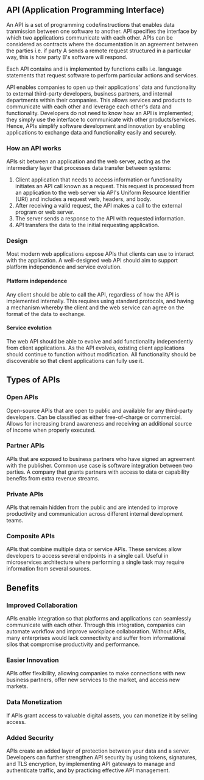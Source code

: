## API (Application Programming Interface)

An API is a set of programming code/instructions that enables data tranmission between one software to another. API specifies the interface by which two applications communicate with each other. APIs can be considered as contracts where the documentation is an agreement between the parties i.e. if party A sends a remote request structured in a particular way, this is how party B's software will respond.

Each API contains and is implemented by functions calls i.e. language statements that request software to perform particular actions and services.

API enables companies to open up their applications' data and functionality to external third-party developers, business partners, and internal departments within their companies. This allows services and products to communicate with each other and leverage each other's data and functionality. Developers do not need to know how an API is implemented; they simply use the interface to communicate with other products/services. Hence, APIs simplify software development and innovation by enabling applications to exchange data and functionality easily and securely.

### How an API works

APIs sit between an application and the web server, acting as the intermediary layer that processes data transfer between systems:

1. Client application that needs to access information or functionality initiates an API call known as a request. This request is processed from an application to the web server via API's Uniform Resource Identifier (URI) and includes a request verb, headers, and body.
2. After receiving a valid request, the API makes a call to the external program or web server.
3. The server sends a response to the API with requested information.
4. API transfers the data to the initial requesting application.

### Design

Most modern web applications expose APIs that clients can use to interact with the application. A well-designed web API should aim to support platform independence and service evolution.

#### Platform independence

Any client should be able to call the API, regardless of how the API is implemented internally. This requires using standard protocols, and having a mechanism whereby the client and the web service can agree on the format of the data to exchange.

#### Service evolution

The web API should be able to evolve and add functionality independently from client applications. As the API evolves, existing client applications should continue to function without modification. All functionality should be discoverable so that client applications can fully use it.

## Types of APIs

### Open APIs

Open-source APIs that are open to public and available for any third-party developers. Can be classified as either free-of-charge or commercial. Allows for increasing brand awareness and receiving an additional source of income when properly executed.

### Partner APIs

APIs that are exposed to business partners who have signed an agreement with the publisher. Common use case is software integration between two parties. A company that grants partners with access to data or capability benefits from extra revenue streams.

### Private APIs

APIs that remain hidden from the public and are intended to improve productivity and communication across different internal development teams.

### Composite APIs

APIs that combine multiple data or service APIs. These services allow developers to access several endpoints in a single call. Useful in microservices architecture where performing a single task may require information from several sources.

## Benefits

### Improved Collaboration

APIs enable integration so that platforms and applications can seamlessly communicate with each other. Through this integration, companies can automate workflow and improve workplace collaboration. Without APIs, many enterprises would lack connectivity and suffer from informational silos that compromise productivity and performance.

### Easier Innovation

APIs offer flexibility, allowing companies to make connections with new business partners, offer new services to the market, and access new markets.

### Data Monetization

If APIs grant access to valuable digital assets, you can monetize it by selling access.

### Added Security

APIs create an added layer of protection between your data and a server. Developers can further strengthen API security by using tokens, signatures, and TLS encryption, by implementing API gateways to manage and authenticate traffic, and by practicing effective API management.
